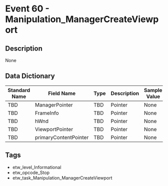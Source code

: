 # Event 60 - Manipulation_ManagerCreateViewport

## Description
None

## Data Dictionary
|Standard Name|Field Name|Type|Description|Sample Value|
|---|---|---|---|---|
|TBD|ManagerPointer|TBD|Pointer|None|None|
|TBD|FrameInfo|TBD|Pointer|None|None|
|TBD|hWnd|TBD|Pointer|None|None|
|TBD|ViewportPointer|TBD|Pointer|None|None|
|TBD|primaryContentPointer|TBD|Pointer|None|None|

## Tags
* etw_level_Informational
* etw_opcode_Stop
* etw_task_Manipulation_ManagerCreateViewport